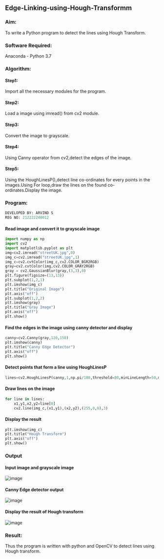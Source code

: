 ## Edge-Linking-using-Hough-Transformm
### Aim:
To write a Python program to detect the lines using Hough Transform.

### Software Required:
Anaconda - Python 3.7

### Algorithm:
#### Step1:
Import all the necessary modules for the program.
#### Step2:
Load a image using imread() from cv2 module.
#### Step3:
Convert the image to grayscale.
#### Step4:
Using Canny operator from cv2,detect the edges of the image.
#### Step5:
Using the HoughLinesP(),detect line co-ordinates for every points in the images.Using For loop,draw the lines on the found co-ordinates.Display the image.
### Program:
```python
DEVELOPED BY: ARVIND S
REG NO: 212222240012
```
#### Read image and convert it to grayscale image
```python
import numpy as np
import cv2
import matplotlib.pyplot as plt
img=cv2.imread("streetUK.jpg",0)
img_c=cv2.imread("streetUK.jpg",1)
img_c=cv2.cvtColor(img_c,cv2.COLOR_BGR2RGB)
gray=cv2.cvtColor(img,cv2.COLOR_GRAY2RGB)
gray = cv2.GaussianBlur(gray,(3,3),0)
plt.figure(figsize=(13,13))
plt.subplot(1,2,1)
plt.imshow(img_c)
plt.title("Original Image")
plt.axis("off")
plt.subplot(1,2,2)
plt.imshow(gray)
plt.title("Gray Image")
plt.axis("off")
plt.show()
```
#### Find the edges in the image using canny detector and display
```python
canny=cv2.Canny(gray,120,150)
plt.imshow(canny)
plt.title("Canny Edge Detector")
plt.axis("off")
plt.show()
```
#### Detect points that form a line using HoughLinesP
```python
lines=cv2.HoughLinesP(canny,1,np.pi/180,threshold=80,minLineLength=50,maxLineGap=250)
```
#### Draw lines on the image
```python
for line in lines:
    x1,y1,x2,y2=line[0]
    cv2.line(img_c,(x1,y1),(x2,y2),(255,0,0),3)
```
#### Display the result
```python
plt.imshow(img_c)
plt.title("Hough Transform")
plt.axis("off")
plt.show()
```
### Output
#### Input image and grayscale image
![image](https://github.com/S-ARVIND01/Edge-Linking-using-Hough-Transformm/assets/118707337/f9ade56f-5117-43a5-b39e-63fb098215d7)

#### Canny Edge detector output
![image](https://github.com/S-ARVIND01/Edge-Linking-using-Hough-Transformm/assets/118707337/c2fed6d1-cb37-4295-b04d-48f834155645)

#### Display the result of Hough transform
![image](https://github.com/S-ARVIND01/Edge-Linking-using-Hough-Transformm/assets/118707337/c4751dd3-43ce-4c63-933f-74a871822525)

### Result:
Thus the program is written with python and OpenCV to detect lines using Hough transform.
